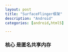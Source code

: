 ```yaml
---
layout: post
title: "SurfaceFlinger框架"
description: "Android"
categories: [android,html5]

---
```


### 核心 是匿名共享内存